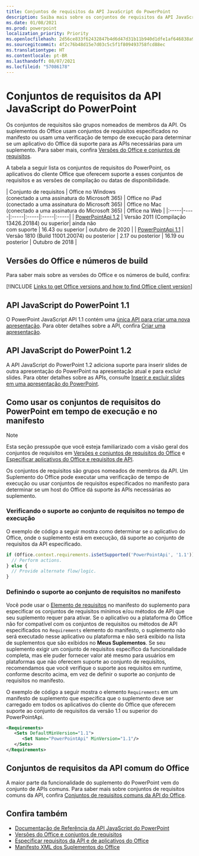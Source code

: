 ```yaml
---
title: Conjuntos de requisitos da API JavaScript do PowerPoint
description: Saiba mais sobre os conjuntos de requisitos da API JavaScript do PowerPoint.
ms.date: 01/08/2021
ms.prod: powerpoint
localization_priority: Priority
ms.openlocfilehash: 2d56ce833f62432847b4d6d47d31b11b940d1dfe1af646838a9cd3480fa25a15
ms.sourcegitcommit: 4f2c76b48d15e7d03c5c5f1f809493758fcd88ec
ms.translationtype: HT
ms.contentlocale: pt-BR
ms.lasthandoff: 08/07/2021
ms.locfileid: "57086178"
---
```

# <a name="powerpoint-javascript-api-requirement-sets"></a>Conjuntos de requisitos da API JavaScript do PowerPoint

Os conjuntos de requisitos são grupos nomeados de membros da API. Os suplementos do Office usam conjuntos de requisitos especificados no manifesto ou usam uma verificação de tempo de execução para determinar se um aplicativo do Office dá suporte para as APIs necessárias para um suplemento. Para saber mais, confira [Versões do Office e conjuntos de requisitos](../../develop/office-versions-and-requirement-sets.md).

A tabela a seguir lista os conjuntos de requisitos do PowerPoint, os aplicativos do cliente Office que oferecem suporte a esses conjuntos de requisitos e as versões de compilação ou datas de disponibilidade.

|  Conjunto de requisitos  |  Office no Windows<br>(conectado a uma assinatura do Microsoft 365)  |  Office no iPad<br>(conectado a uma assinatura do Microsoft 365)  |  Office no Mac<br>(conectado a uma assinatura do Microsoft 365)  | Office na Web |
|:-----|-----|:-----|:-----|:-----|:-----|
| [PowerPointApi 1.2](powerpoint-api-1-2-requirement-set.md)  | Versão 2011 (Compilação 13426.20184) ou superior| ainda não<br>com suporte | 16.43 ou superior | outubro de 2020 |
| [PowerPointApi 1.1](powerpoint-api-1-1-requirement-set.md) | Versão 1810 (Build 11001.20074) ou posterior | 2.17 ou posterior | 16.19 ou posterior | Outubro de 2018 |

## <a name="office-versions-and-build-numbers"></a>Versões do Office e números de build

Para saber mais sobre as versões do Office e os números de build, confira:

[!INCLUDE [Links to get Office versions and how to find Office client version](../../includes/links-get-office-versions-builds.md)]

## <a name="powerpoint-javascript-api-11"></a>API JavaScript do PowerPoint 1.1

O PowerPoint JavaScript API 1.1 contém uma [única API para criar uma nova apresentação](/javascript/api/powerpoint#PowerPoint_createPresentation_base64File_). Para obter detalhes sobre a API, confira [Criar uma apresentação](../../powerpoint/powerpoint-add-ins.md#create-a-presentation).

## <a name="powerpoint-javascript-api-12"></a>API JavaScript do PowerPoint 1.2

A API JavaScript do PowerPoint 1.2 adiciona suporte para inserir slides de outra apresentação do PowerPoint na apresentação atual e para excluir slides. Para obter detalhes sobre as APIs, consulte [Inserir e excluir slides em uma apresentação do PowerPoint](../../powerpoint/insert-slides-into-presentation.md).

## <a name="how-to-use-powerpoint-requirement-sets-at-runtime-and-in-the-manifest"></a>Como usar os conjuntos de requisitos do PowerPoint em tempo de execução e no manifesto

> [!NOTE]
> Esta seção pressupõe que você esteja familiarizado com a visão geral dos conjuntos de requisitos em [Versões e conjuntos de requisitos do Office](../../develop/office-versions-and-requirement-sets.md) e [Especificar aplicativos do Office e requisitos de API](../../develop/specify-office-hosts-and-api-requirements.md).

Os conjuntos de requisitos são grupos nomeados de membros da API. Um Suplemento do Office pode executar uma verificação de tempo de execução ou usar conjuntos de requisitos especificados no manifesto para determinar se um host do Office dá suporte às APIs necessárias ao suplemento.

### <a name="checking-for-requirement-set-support-at-runtime"></a>Verificando o suporte ao conjunto de requisitos no tempo de execução

O exemplo de código a seguir mostra como determinar se o aplicativo do Office, onde o suplemento está em execução, dá suporte ao conjunto de requisitos da API especificado.

```js
if (Office.context.requirements.isSetSupported('PowerPointApi', '1.1')) {
  // Perform actions.
} else {
  // Provide alternate flow/logic.
}
```

### <a name="defining-requirement-set-support-in-the-manifest"></a>Definindo o suporte ao conjunto de requisitos no manifesto

Você pode usar o [Elemento de requisitos](../manifest/requirements.md) no manifesto do suplemento para especificar os conjuntos de requisitos mínimos e/ou métodos de API que seu suplemento requer para ativar. Se o aplicativo ou a plataforma do Office não for compatível com os conjuntos de requisitos ou métodos de API especificados no `Requirements` elemento do manifesto, o suplemento não será executado nesse aplicativo ou plataforma e não será exibido na lista de suplementos que são exibidos no **Meus Suplementos**. Se seu suplemento exigir um conjunto de requisitos específico da funcionalidade completa, mas ele puder fornecer valor até mesmo para usuários em plataformas que não oferecem suporte ao conjunto de requisitos, recomendamos que você verifique o suporte aos requisitos em runtime, conforme descrito acima, em vez de definir o suporte ao conjunto de requisitos no manifesto.

O exemplo de código a seguir mostra o elemento `Requirements` em um manifesto de suplemento que especifica que o suplemento deve ser carregado em todos os aplicativos do cliente do Office que oferecem suporte ao conjunto de requisitos da versão 1.1 ou superior do PowerPointApi.

```xml
<Requirements>
   <Sets DefaultMinVersion="1.1">
      <Set Name="PowerPointApi" MinVersion="1.1"/>
   </Sets>
</Requirements>
```

## <a name="office-common-api-requirement-sets"></a>Conjuntos de requisitos da API comum do Office

A maior parte da funcionalidade do suplemento do PowerPoint vem do conjunto de APIs comuns. Para saber mais sobre conjuntos de requisitos comuns da API, confira [Conjuntos de requisitos comuns da API do Office](office-add-in-requirement-sets.md).

## <a name="see-also"></a>Confira também

- [Documentação de Referência da API JavaScript do PowerPoint](/javascript/api/powerpoint)
- [Versões do Office e conjuntos de requisitos](../../develop/office-versions-and-requirement-sets.md)
- [Especificar requisitos da API e de aplicativos do Office](../../develop/specify-office-hosts-and-api-requirements.md)
- [Manifesto XML dos Suplementos do Office](../../develop/add-in-manifests.md)
